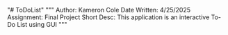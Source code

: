 "# ToDoList" 
"""
Author: Kameron Cole
Date Written: 4/25/2025
Assignment: Final Project
Short Desc: This application is an interactive To-Do List using GUI
"""
